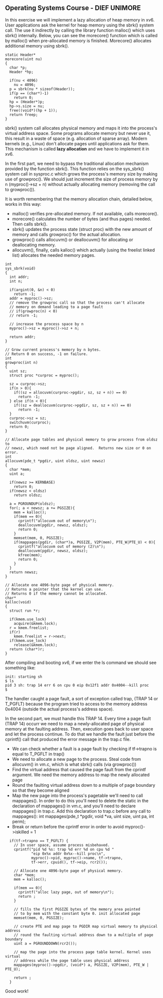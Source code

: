## Operating Systems Course - DIEF UNIMORE ##

In this exercise we will implement a lazy allocation of heap memory in xv6. User applications ask the kernel for heap memory using the sbrk() system call. The use it indirectly by calling the library function malloc() which uses sbrk() internally. Below, you can see the morecore() function which is called by malloc() when pre-allocated memory is finished. Morecore() allocates additional memory using sbrk().

```text
static Header*
morecore(uint nu)
{
  char *p;
  Header *hp;

  if(nu < 4096)
    nu = 4096;
  p = sbrk(nu * sizeof(Header));
  if(p == (char*)-1)
    return 0;
  hp = (Header*)p;
  hp->s.size = nu;
  free((void*)(hp + 1));
  return freep;
}
```

sbrk() system call allocates physical memory and maps it into the process's virtual address space. Some programs allocate memory but never use it, this result in a waste of space (e.g. allocation of sparse array). Modern kernels (e.g., Linux) don't allocate pages until applications ask for them. This mechanism is called **lazy allocation** and we have to implement it in xv6.

In the first part, we need to bypass the traditional allocation mechanism provided by the function sbrk(). This function relies on the sys_sbrk() system call in sysproc.c which grows the process's memory size by making use of growproc(). We should just increment the size of process memory by n (myproc()->sz + n) without actually allocating memory (removing the call to growproc()). 

It is worth remembering that the memory allocation chain, detailed below, works in this way:

* malloc() verifies pre-allocated memory. If not available, calls morecore().
* morecore() calculates the number of bytes (and thus pages) needed. Then calls sbrk().
* sbrk() updates the process state (struct proc) with the new amount of memory and calls growproc() for the actual allocation.
* growproc() calls allocuvm() or deallocuvm() for allocating or deallocating memory.
* allocuvm(), finally, calls kalloc() which actually (using the freelist linked list) allocates the needed memory pages.


```text
int
sys_sbrk(void)
{
  int addr;
  int n;

  if(argint(0, &n) < 0)
    return -1;
  addr = myproc()->sz;
  // remove the growproc call so that the process can't allocate 
  // memory on demand leading to a page fault 
  // if(growproc(n) < 0) 
  // return -1;

  // increase the process space by n
  myproc()->sz = myproc()->sz + n; 

  return addr;
}
```

```
// Grow current process's memory by n bytes.
// Return 0 on success, -1 on failure.
int
growproc(int n)
{
  uint sz;
  struct proc *curproc = myproc();

  sz = curproc->sz;
  if(n > 0){
    if((sz = allocuvm(curproc->pgdir, sz, sz + n)) == 0)
      return -1;
  } else if(n < 0){
    if((sz = deallocuvm(curproc->pgdir, sz, sz + n)) == 0)
      return -1;
  }
  curproc->sz = sz;
  switchuvm(curproc);
  return 0;
}
```
```
// Allocate page tables and physical memory to grow process from oldsz to
// newsz, which need not be page aligned.  Returns new size or 0 on error.
int
allocuvm(pde_t *pgdir, uint oldsz, uint newsz)
{
  char *mem;
  uint a;

  if(newsz >= KERNBASE)
    return 0;
  if(newsz < oldsz)
    return oldsz;

  a = PGROUNDUP(oldsz);
  for(; a < newsz; a += PGSIZE){
    mem = kalloc();
    if(mem == 0){
      cprintf("allocuvm out of memory\n");
      deallocuvm(pgdir, newsz, oldsz);
      return 0;
    }
    memset(mem, 0, PGSIZE);
    if(mappages(pgdir, (char*)a, PGSIZE, V2P(mem), PTE_W|PTE_U) < 0){
      cprintf("allocuvm out of memory (2)\n");
      deallocuvm(pgdir, newsz, oldsz);
      kfree(mem);
      return 0;
    }
  }
  return newsz;
}
```

```
// Allocate one 4096-byte page of physical memory.
// Returns a pointer that the kernel can use.
// Returns 0 if the memory cannot be allocated.
char*
kalloc(void)
{
  struct run *r;

  if(kmem.use_lock)
    acquire(&kmem.lock);
  r = kmem.freelist;
  if(r)
    kmem.freelist = r->next;
  if(kmem.use_lock)
    release(&kmem.lock);
  return (char*)r;
}
```

After compiling and booting xv6, if we enter the ls command we should see something like:

```text
init: starting sh
$ ls
pid 3 sh: trap 14 err 6 on cpu 0 eip 0x12f1 addr 0x4004--kill proc
$
```

The handler caught a page fault, a sort of exception called trap, (TRAP 14 or T_PGFLT) because the program tried to access to the memory address 0x4004 (outside the actual process's address space).

In the second part, we must handle this TRAP 14. Every time a page fault (TRAP 14) occurr we need to map a newly-allocated page of physical memory at the faulting address. Then, execution goes back to user space and let the process continue. To do that we handle the fault just before the cprintf() call that produced the error message in the trap.c file.

* We can check whether a fault is a page fault by checking if tf->trapno is equal to T_PGFLT in trap() 
* We need to allocate a new page to the process. Steal code from allocuvm() in vm.c, which is what sbrk() calls (via growproc())
* Find the virtual address that caused the page fault from the cprintf argument. We need the memory address to map the newly allocated page
* Round the faulting virtual address down to a multiple of page boundary so that they become aligned
* Map the new page into the process's pagetable we'll need to call mappages(). In order to do this you'll need to delete the static in the declaration of mappages() in vm.c, and you'll need to declare mappages() in trap.c. Add this declaration to trap.c before any call to mappages(): int mappages(pde_t *pgdir, void *va, uint size, uint pa, int perm);
* Break or return before the cprintf error in order to avoid myproc()->iskilled = 1

```text
  if(tf->trapno == T_PGFLT) {
    // In user space, assume process misbehaved.
    cprintf("pid %d %s: trap %d err %d on cpu %d "
            "eip 0x%x addr 0x%x--kill proc\n",
            myproc()->pid, myproc()->name, tf->trapno,
            tf->err, cpuid(), tf->eip, rcr2());

    // Allocate one 4096-byte page of physical memory.
    char *mem;
    mem = kalloc(); 
    
    if(mem == 0){
      cprintf("alloc lazy page, out of memory\n");
      return ;
    }
    
    // fills the first PGSIZE bytes of the memory area pointed 
    // to by mem with the constant byte 0. init allocated page
    memset(mem, 0, PGSIZE); 

    // create PTE and map page to PGDIR map virtual memory to physical address 
    // round the faulting virtual address down to a multiple of page boundary
    uint a = PGROUNDDOWN(rcr2()); 
    
    // map the page into the process page table kernel. Kernel uses virtual 
    // address while the page table uses physical address
    mappages(myproc()->pgdir, (void*) a, PGSIZE, V2P(mem), PTE_W | PTE_U); 
    
    return ;
  } 
```

Good work!

